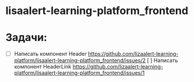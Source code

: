 # lisaalert-learning-platform_frontend

# Задачи:
- [ ] Написать компонент Header https://github.com/lizaalert-learning-platform/lisaalert-learning-platform_frontend/issues/2
   [ ] Написать компонент HeaderLink https://github.com/lizaalert-learning-platform/lisaalert-learning-platform_frontend/issues/1
